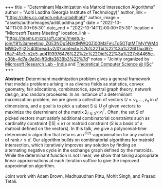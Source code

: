 +++
title = "Determinant Maximization via Matroid Intersection Algorithms"
author = "Aditi Laddha (Georgia Institute of Technology)"
author_link = "https://sites.cc.gatech.edu/~aladdha6/"
author_image = "assets/authorImages/aditiLaddha.png"
date = "2022-10-14T11:00:00+05:30"
date_end = "2022-10-14T12:00:00+05:30"
location = "Microsoft Teams Meeting"
location_link = "https://teams.microsoft.com/l/meetup-join/19%3ameeting_ZGE3NDg5NzktMWQ0Zi00MzFmLTg5OTgtMTMyYWM4MWQyYjI2%40thread.v2/0?context=%7b%22Tid%22%3a%226f15cd97-f6a7-41e3-b2c5-ad4193976476%22%2c%22Oid%22%3a%227c84465e-c38b-4d7a-9a9d-ff0dfa3638b3%22%7d"
notes = "Jointly organized by <a href = "https://www.microsoft.com/en-us/research/lab/microsoft-research-india/" target= "_blank">Microsoft Research Lab - India</a> and <a href='https://www.csa.iisc.ac.in/theoretical-computer-science/' target= "_blank">Theoretical Computer Science @ IISc</a>"
+++

<b>Abstract:</b>
Determinant maximization problem gives a general framework that models problems arising in as diverse fields as
statistics, convex geometry, fair allocations, combinatorics, spectral graph theory, network design, and random
processes. In an instance of a determinant maximization problem, we are given a collection of vectors
$U = {v_1, \ldots, v_n}$ in $d$ dimensions, and a goal is to pick a subset S ⊆ U of given vectors to maximize
the determinant of the matrix $\sum_{i \in S} v_i v_i^T$. Often, the set $S$ of picked vectors must satisfy additional
combinatorial constraints such as cardinality constraint ($|S| \leq k$) or matroid constraint ($S$ is a basis of a
matroid defined on the vectors). In this talk, we give a polynomial-time deterministic algorithm that returns an
$r^{O(r)}$-approximation for any matroid of rank $r \leq d$. Our algorithm builds on combinatorial algorithms for
matroid intersection, which iteratively improves any solution by finding an alternating negative cycle in the exchange
graph defined by the matroids. While the determinant function is not linear, we show that taking appropriate linear
approximations at each iteration suffice to give the improved approximation algorithm.
<br><br>
Joint work with Adam Brown, Madhusudhan Pittu, Mohit Singh, and Prasad Tetali.
